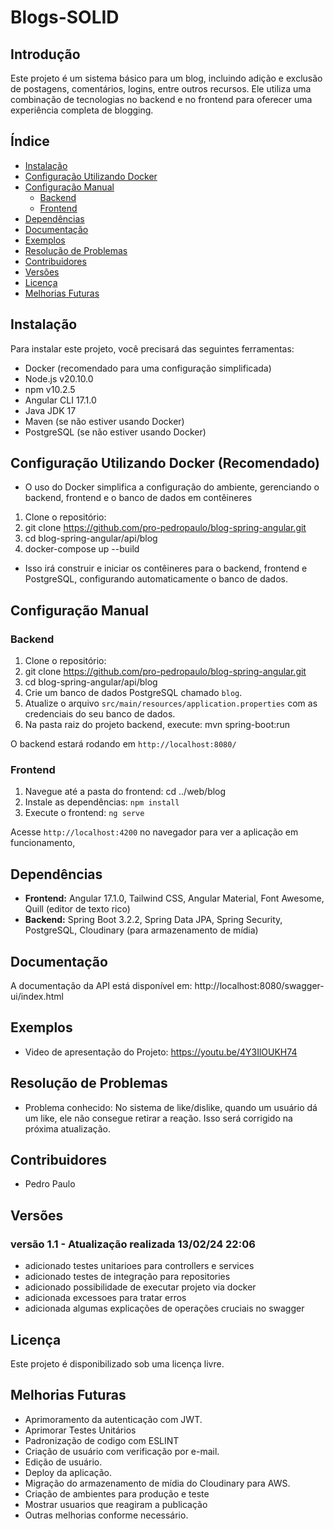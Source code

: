
# Blogs-SOLID

## Introdução
Este projeto é um sistema básico para um blog, incluindo adição e exclusão de postagens, comentários, logins, entre outros recursos. Ele utiliza uma combinação de tecnologias no backend e no frontend para oferecer uma experiência completa de blogging.

## Índice
- [Instalação](#instalação)
- [Configuração Utilizando Docker](#Configuração-Utilizando-Docker-(recomendado))
- [Configuração Manual](#Configuração-Manual)
  - [Backend](#backend)
  - [Frontend](#frontend)
- [Dependências](#dependências)
- [Documentação](#documentação)
- [Exemplos](#exemplos)
- [Resolução de Problemas](#resolução-de-problemas)
- [Contribuidores](#contribuidores)
- [Versões](#versões)
- [Licença](#licença)
- [Melhorias Futuras](#melhorias-futuras)

## Instalação
Para instalar este projeto, você precisará das seguintes ferramentas:
- Docker (recomendado para uma configuração simplificada)
- Node.js v20.10.0
- npm v10.2.5
- Angular CLI 17.1.0
- Java JDK 17
- Maven (se não estiver usando Docker)
- PostgreSQL (se não estiver usando Docker)

## Configuração Utilizando Docker (Recomendado)

- O uso do Docker simplifica a configuração do ambiente, gerenciando o backend, frontend e o banco de dados em contêineres

1. Clone o repositório:
2. git clone https://github.com/pro-pedropaulo/blog-spring-angular.git
3. cd blog-spring-angular/api/blog
4. docker-compose up --build

- Isso irá construir e iniciar os contêineres para o backend, frontend e PostgreSQL, configurando automaticamente o banco de dados.

## Configuração Manual

### Backend
1. Clone o repositório:
2. git clone https://github.com/pro-pedropaulo/blog-spring-angular.git
3. cd blog-spring-angular/api/blog
4. Crie um banco de dados PostgreSQL chamado `blog`.
5. Atualize o arquivo `src/main/resources/application.properties` com as credenciais do seu banco de dados.
6. Na pasta raiz do projeto backend, execute:
mvn spring-boot:run


O backend estará rodando em `http://localhost:8080/`

### Frontend
1. Navegue até a pasta do frontend:
cd ../web/blog
2. Instale as dependências:
``npm install
``
3. Execute o frontend:
``ng serve
``

Acesse `http://localhost:4200` no navegador para ver a aplicação em funcionamento,

## Dependências
- **Frontend:** Angular 17.1.0, Tailwind CSS, Angular Material, Font Awesome, Quill (editor de texto rico)
- **Backend:** Spring Boot 3.2.2, Spring Data JPA, Spring Security, PostgreSQL, Cloudinary (para armazenamento de mídia)

## Documentação
A documentação da API está disponível em:  http://localhost:8080/swagger-ui/index.html

## Exemplos

- Video  de apresentação do Projeto:  https://youtu.be/4Y3IlOUKH74

## Resolução de Problemas
- Problema conhecido: No sistema de like/dislike, quando um usuário dá um like, ele não consegue retirar a reação. Isso será corrigido na próxima atualização.

## Contribuidores
- Pedro Paulo

## Versões
### versão 1.1 - Atualização realizada 13/02/24 22:06
- adicionado testes unitarioes para controllers e services
- adicionado testes de integração para repositories
- adicionado possibilidade de executar projeto via docker
- adicionada excessoes para tratar erros
- adicionada algumas explicações de operações cruciais no swagger

## Licença
Este projeto é disponibilizado sob uma licença livre.

## Melhorias Futuras
- Aprimoramento da autenticação com JWT.
- Aprimorar Testes Unitários
- Padronização de codigo com ESLINT
- Criação de usuário com verificação por e-mail.
- Edição de usuário.
- Deploy da aplicação.
- Migração do armazenamento de mídia do Cloudinary para AWS.
- Criação de ambientes para produção e teste
- Mostrar usuarios que reagiram a publicação
- Outras melhorias conforme necessário.
